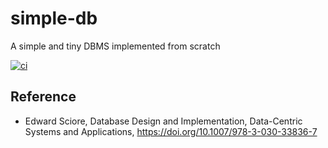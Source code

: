 # simple-db

A simple and tiny DBMS implemented from scratch

[![ci](https://github.com/nihei9/simple-db/actions/workflows/ci.yaml/badge.svg)](https://github.com/nihei9/simple-db/actions/workflows/ci.yaml)

## Reference

* Edward Sciore, Database Design and Implementation, Data-Centric Systems and Applications, https://doi.org/10.1007/978-3-030-33836-7
